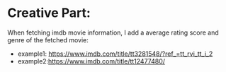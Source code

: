 # Creative Part:
When fetching imdb movie information, I add a average rating score and genre of the fetched movie:
- example1: https://www.imdb.com/title/tt3281548/?ref_=tt_rvi_tt_i_2
- example2:https://www.imdb.com/title/tt12477480/

